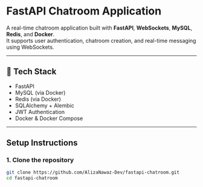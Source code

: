 # FastAPI Chatroom Application

A real-time chatroom application built with **FastAPI**, **WebSockets**, **MySQL**, **Redis**, and **Docker**.  
It supports user authentication, chatroom creation, and real-time messaging using WebSockets.

---

## 🔧 Tech Stack

- FastAPI
- MySQL (via Docker)
- Redis (via Docker)
- SQLAlchemy + Alembic
- JWT Authentication
- Docker & Docker Compose

---

## Setup Instructions

### 1. Clone the repository

```bash
git clone https://github.com/AlizaNawaz-Dev/fastapi-chatroom.git
cd fastapi-chatroom
